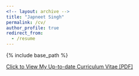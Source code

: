 ```yaml
---
<!-- layout: archive -->
title: "Japneet Singh"
permalink: /cv/
author_profile: true
redirect_from:
  - /resume
---
```


{% include base_path %}

[Click to View My Up-to-date Curriculum Vitae [PDF]](http://japneet644.github.io/files/CV_Japneet2.pdf)
